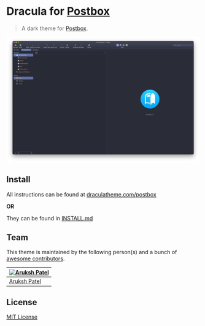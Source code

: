 # Dracula for [Postbox](https://www.postbox-inc.com)

> A dark theme for [Postbox](https://www.postbox-inc.com).

![Screenshot](./screenshot_1.png)

## Install

All instructions can be found at [draculatheme.com/postbox](https://draculatheme.com/postbox)

**OR**

They can be found in [INSTALL.md](./INSTALL.md)

## Team

This theme is maintained by the following person(s) and a bunch of [awesome contributors](https://github.com/arukshpatel/Dracula_Postbox/graphs/contributors).

| [![Aruksh Patel](https://github.com/arukshpatel.png?size=100)](https://github.com/arukshpatel) |
| ---------------------------------------------------------------------------------------------- |
| [Aruksh Patel](https://github.com/arukshpatel)                                                 |

## License

[MIT License](./LICENSE)
